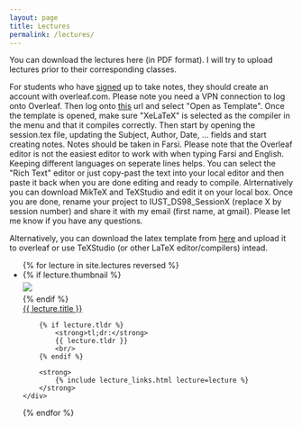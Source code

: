 ```yaml
---
layout: page
title: Lectures
permalink: /lectures/
---
```


You can download the lectures here (in PDF format). I will try to upload lectures prior to their corresponding classes. 

For students who have [signed](https://www.signupgenius.com/go/20f0b4da9a72fa1fa7-note) up to take notes, they should create an account with overleaf.com. Please note you need a VPN connection to log onto Overleaf. Then log onto [this](https://www.overleaf.com/latex/templates/iust-student-course-note-template/pgcyqhkkxcqr) url and select "Open as Template". Once the template is opened, make sure "XeLaTeX" is selected as the compiler in the menu and that it compiles correctly. Then start by opening the session.tex file, updating the Subject, Author, Date, ... fields and start creating notes. Notes should be taken in Farsi. Please note that the Overleaf editor is not the easiest editor to work with when typing Farsi and English. Keeping different languages on seperate lines helps. You can select the "Rich Text" editor or just copy-past the text into your local editor and then paste it back when you are done editing and ready to compile. Alrternatively you can download MikTeX and TeXStudio and edit it on your local box. Once you are done, rename your project to IUST_DS98_SessionX (replace X by session number) and share it with my email (first name, at gmail). Please let me know if you have any questions.

Alternatively, you can download the latex template from [here](../static_files/resources/ds98notes_template.zip) and upload it to overleaf or use TeXStudio (or other LaTeX editor/compilers) intead.


<ul id="archive">
{% for lecture in site.lectures reversed %}
<li class="archiveposturl" style="background: transparent">
<div class="lecture-container">
    {% if lecture.thumbnail %}
    <div class="thumbnail">
      <div class="center-cropped" style="margin-top:5px;margin-bottom:5px;background-image: url('{{ lecture.thumbnail | prepend: site.baseurl }}');">
        <img src="{{ lecture.thumbnail | prepend: site.baseurl }}"/>
      </div>
    </div>
    {% endif %}
    <div class="content">
        <span><a href="
            {% if lecture.slides contains '://' %}
              {{ lecture.slides }} 
            {% else %}
              {{ lecture.slides | prepend: site.baseurl }} 
            {% endif %}">{{ lecture.title }}</a>
        </span><br>

        {% if lecture.tldr %}
            <strong>tl;dr:</strong> 
            {{ lecture.tldr }}
            <br/>
        {% endif %}

        <strong>
            {% include lecture_links.html lecture=lecture %}
        </strong>
    </div>
</div>
</li>
{% endfor %}
</ul>